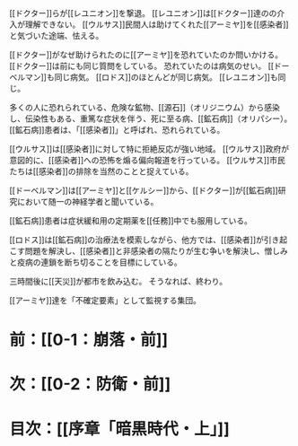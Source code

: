 [[ドクター]]らが[[レユニオン]]を撃退。
[[レユニオン]]は[[ドクター]]達のの介入が理解できない。
[[ウルサス]]民間人は助けてくれた[[アーミヤ]]を[[感染者]]と気づいた途端、怯える。

[[ドクター]]がなぜ助けられたのに[[アーミヤ]]を恐れていたのか問いかける。
[[ドクター]]は前にも同じ質問をしている。
恐れていたのは病気のせい。
[[ドーベルマン]]も同じ病気。
[[ロドス]]のほとんどが同じ病気。
[[レユニオン]]も同じ。

多くの人に恐れられている、危険な鉱物、[[源石]]（オリジニウム）から感染し、伝染性もある、重篤な症状を伴う、死に至る病、[[鉱石病]]（オリパシー）。
[[鉱石病]]患者は、「[[感染者]]」と呼ばれ、恐れられている。

[[ウルサス]]は[[感染者]]に対して特に拒絶反応が強い地域。
[[ウルサス]]政府が意図的に、[[感染者]]への恐怖を煽る偏向報道を行っている。
[[ウルサス]]市民たちは[[感染者]]の排除を当然のことと捉えている。

[[ドーベルマン]]は[[アーミヤ]]と[[ケルシー]]から、[[ドクター]]が[[鉱石病]]研究において随一の神経学者と聞いている。

[[鉱石病]]患者は症状緩和用の定期薬を[[任務]]中でも服用している。

[[ロドス]]は[[鉱石病]]の治療法を模索しながら、他方では、[[感染者]]が引き起こす問題を解決し、[[感染者]]と非感染者の隔たりが生む争いを解決し、憎しみと疫病の連鎖を断ち切ることを目標にしている。

三時間後に[[天災]]が都市を飲み込む。
そうなれば、終わり。

[[アーミヤ]]達を「不確定要素」として監視する集団。

# 前：[[0-1：崩落・前]]
# 次：[[0-2：防衛・前]]
# 目次：[[序章「暗黒時代・上」]]
